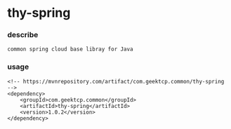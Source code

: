 # thy-spring

### describe
```
common spring cloud base libray for Java
```


### usage
```
<!-- https://mvnrepository.com/artifact/com.geektcp.common/thy-spring -->
<dependency>
    <groupId>com.geektcp.common</groupId>
    <artifactId>thy-spring</artifactId>
    <version>1.0.2</version>
</dependency>
```
